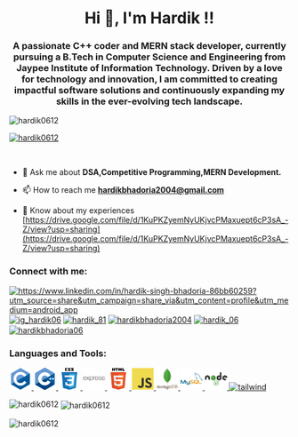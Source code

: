 <h1 align="center">Hi 👋, I'm Hardik !!</h1>
<h3 align="center">A passionate C++ coder and MERN stack developer, currently pursuing a B.Tech in Computer Science and Engineering from Jaypee Institute of Information Technology. Driven by a love for technology and innovation, I am committed to creating impactful software solutions and continuously expanding my skills in the ever-evolving tech landscape.</h3>

<p align="left"> <img src="https://komarev.com/ghpvc/?username=hardik0612&label=Profile%20views&color=0e75b6&style=flat" alt="hardik0612" /> </p>

<p align="left"> <a href="https://github.com/ryo-ma/github-profile-trophy"><img src="https://github-profile-trophy.vercel.app/?username=hardik0612" alt="hardik0612" /></a> </p>

<p align="left"> <a href="https://twitter.com/" target="blank"><img src="https://img.shields.io/twitter/follow/?logo=twitter&style=for-the-badge" alt="" /></a> </p>

- 💬 Ask me about **DSA,Competitive Programming,MERN Development.**

- 📫 How to reach me **hardikbhadoria2004@gmail.com**

- 📄 Know about my experiences [https://drive.google.com/file/d/1KuPKZyemNyUKjvcPMaxuept6cP3sA_-Z/view?usp=sharing](https://drive.google.com/file/d/1KuPKZyemNyUKjvcPMaxuept6cP3sA_-Z/view?usp=sharing)

<h3 align="left">Connect with me:</h3>
<p align="left">
<a href="https://linkedin.com/in/https://www.linkedin.com/in/hardik-singh-bhadoria-86bb60259?utm_source=share&utm_campaign=share_via&utm_content=profile&utm_medium=android_app" target="blank"><img align="center" src="https://raw.githubusercontent.com/rahuldkjain/github-profile-readme-generator/master/src/images/icons/Social/linked-in-alt.svg" alt="https://www.linkedin.com/in/hardik-singh-bhadoria-86bb60259?utm_source=share&utm_campaign=share_via&utm_content=profile&utm_medium=android_app" height="30" width="40" /></a>
<a href="https://instagram.com/ig_hardik06" target="blank"><img align="center" src="https://raw.githubusercontent.com/rahuldkjain/github-profile-readme-generator/master/src/images/icons/Social/instagram.svg" alt="ig_hardik06" height="30" width="40" /></a>
<a href="https://www.codechef.com/users/hardik_81" target="blank"><img align="center" src="https://cdn.jsdelivr.net/npm/simple-icons@3.1.0/icons/codechef.svg" alt="hardik_81" height="30" width="40" /></a>
<a href="https://codeforces.com/profile/hardikbhadoria2004" target="blank"><img align="center" src="https://raw.githubusercontent.com/rahuldkjain/github-profile-readme-generator/master/src/images/icons/Social/codeforces.svg" alt="hardikbhadoria2004" height="30" width="40" /></a>
<a href="https://www.leetcode.com/hardik_06" target="blank"><img align="center" src="https://raw.githubusercontent.com/rahuldkjain/github-profile-readme-generator/master/src/images/icons/Social/leet-code.svg" alt="hardik_06" height="30" width="40" /></a>
<a href="https://auth.geeksforgeeks.org/user/hardikbhadoria06" target="blank"><img align="center" src="https://raw.githubusercontent.com/rahuldkjain/github-profile-readme-generator/master/src/images/icons/Social/geeks-for-geeks.svg" alt="hardikbhadoria06" height="30" width="40" /></a>
</p>

<h3 align="left">Languages and Tools:</h3>
<p align="left"> <a href="https://www.cprogramming.com/" target="_blank" rel="noreferrer"> <img src="https://raw.githubusercontent.com/devicons/devicon/master/icons/c/c-original.svg" alt="c" width="40" height="40"/> </a> <a href="https://www.w3schools.com/cpp/" target="_blank" rel="noreferrer"> <img src="https://raw.githubusercontent.com/devicons/devicon/master/icons/cplusplus/cplusplus-original.svg" alt="cplusplus" width="40" height="40"/> </a> <a href="https://www.w3schools.com/css/" target="_blank" rel="noreferrer"> <img src="https://raw.githubusercontent.com/devicons/devicon/master/icons/css3/css3-original-wordmark.svg" alt="css3" width="40" height="40"/> </a> <a href="https://expressjs.com" target="_blank" rel="noreferrer"> <img src="https://raw.githubusercontent.com/devicons/devicon/master/icons/express/express-original-wordmark.svg" alt="express" width="40" height="40"/> </a> <a href="https://www.w3.org/html/" target="_blank" rel="noreferrer"> <img src="https://raw.githubusercontent.com/devicons/devicon/master/icons/html5/html5-original-wordmark.svg" alt="html5" width="40" height="40"/> </a> <a href="https://developer.mozilla.org/en-US/docs/Web/JavaScript" target="_blank" rel="noreferrer"> <img src="https://raw.githubusercontent.com/devicons/devicon/master/icons/javascript/javascript-original.svg" alt="javascript" width="40" height="40"/> </a> <a href="https://www.mongodb.com/" target="_blank" rel="noreferrer"> <img src="https://raw.githubusercontent.com/devicons/devicon/master/icons/mongodb/mongodb-original-wordmark.svg" alt="mongodb" width="40" height="40"/> </a> <a href="https://www.mysql.com/" target="_blank" rel="noreferrer"> <img src="https://raw.githubusercontent.com/devicons/devicon/master/icons/mysql/mysql-original-wordmark.svg" alt="mysql" width="40" height="40"/> </a> <a href="https://nodejs.org" target="_blank" rel="noreferrer"> <img src="https://raw.githubusercontent.com/devicons/devicon/master/icons/nodejs/nodejs-original-wordmark.svg" alt="nodejs" width="40" height="40"/> </a> <a href="https://tailwindcss.com/" target="_blank" rel="noreferrer"> <img src="https://www.vectorlogo.zone/logos/tailwindcss/tailwindcss-icon.svg" alt="tailwind" width="40" height="40"/> </a> </p>

<p><img align="left" src="https://github-readme-stats.vercel.app/api/top-langs?username=hardik0612&show_icons=true&locale=en&layout=compact" alt="hardik0612" /></p>

<p>&nbsp;<img align="center" src="https://github-readme-stats.vercel.app/api?username=hardik0612&show_icons=true&locale=en" alt="hardik0612" /></p>

<p><img align="center" src="https://github-readme-streak-stats.herokuapp.com/?user=hardik0612&" alt="hardik0612" /></p>
